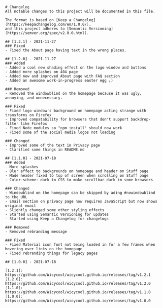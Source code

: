     # Changelog
    All notable changes to this project will be documented in this file.

    The format is based on [Keep a Changelog](https://keepachangelog.com/en/1.0.0/),
    and this project adheres to [Semantic Versioning](https://semver.org/spec/v2.0.0.html).

    ## [1.2.1] - 2021-11-27
    ### Fixed
    - Fixed the About page having text in the wrong places.

    ## [1.2.0] - 2021-11-27
    ### Added
    - Added a cool new shading effect on the logo window and buttons
    - Added more splashes on 404 page
    - Added new and improved About page with FAQ section
    - Added an awesome work-in-progress easter egg ;)

    ### Removed
    - Removed the windowblind on the homepage because it was ugly, annoying, and unnecessary.

    ### Fixed
    - Fixed logo window's background on homepage acting strange with transforms on Firefox
    - Improved compatability for browsers that don't support backdrop-filter like Firefox
    - Fixed Node modules so "npm install" should now work
    - Fixed some of the social media logos not loading

    ### Changed
    - Improved some of the text in Privacy page
    - Clarified some things in README.md

    ## [1.1.0] - 2021-07-18
    ### Added
    - More splashes
    - Blur effect to backgrounds on homepage and header on Stuff page
    - Made header fixed to top of screen when scrolling on Stuff page
    - Color-scheme: dark to CSS to make scrollbar dark in some browsers

    ### Changed
    - Windowblind on the homepage can be skipped by ading #nowindowblind to the URL
    - Email section on privacy page now requires JavaScript but now shows original email
    - Slightly changed some other styling effects
    - Started using Semantic Versioning for updates
    - Started using Keep a Changelog for changelogs

    ### Removed
    - Removed rebranding message

    ### Fixed
    - Fixed Material icon font not being loaded in for a few frames when hovering over links on the homepage
    - Fixed rebranding things for legacy pages

    ## [1.0.0] - 2021-07-18

    [1.2.1]: https://github.com/Wicycool/wicycool.github.io/releases/tag/v1.2.1
    [1.2.0]: https://github.com/Wicycool/wicycool.github.io/releases/tag/v1.2.0
    [1.1.0]: https://github.com/Wicycool/wicycool.github.io/releases/tag/v1.1.0
    [1.0.0]: https://github.com/Wicycool/wicycool.github.io/releases/tag/v1.0.0
